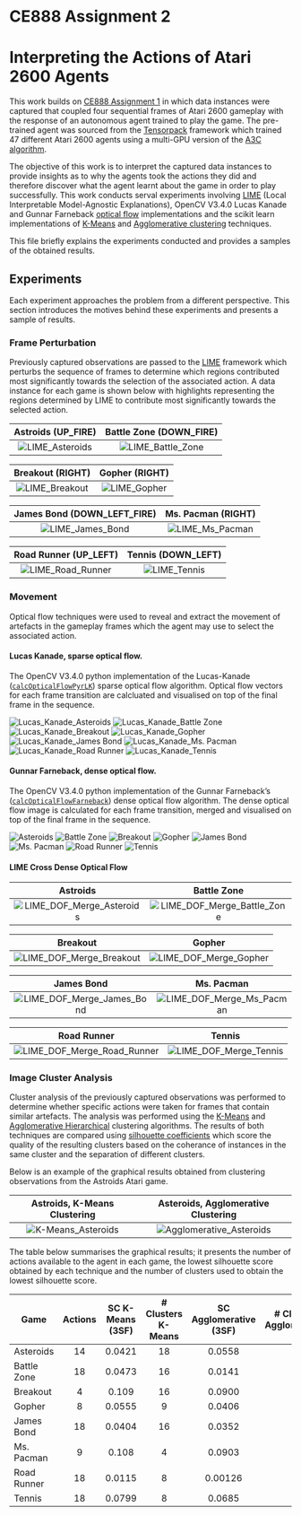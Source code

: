 # CE888 Assignment 2
# Interpreting the Actions of Atari 2600 Agents

This work builds on [CE888 Assignment 1](https://github.com/JamesMadge/ce888assignment1) in which data instances were captured that coupled four sequential frames of Atari 2600 gameplay with the response of an autonomous agent trained to play the game. The pre-trained agent was sourced from the [Tensorpack](https://github.com/ppwwyyxx/tensorpack/tree/master/examples/A3C-Gym) framework which trained 47 different Atari 2600 agents using a multi-GPU version of the [A3C algorithm](https://arxiv.org/pdf/1602.01783.pdf).

The objective of this work is to interpret the captured data instances to provide insights as to why the agents took the actions they did and therefore discover what the agent learnt about the game in order to play successfully. This work conducts serval experiments involving [LIME](https://github.com/marcotcr/lime) (Local Interpretable Model-Agnostic Explanations), OpenCV V3.4.0 Lucas Kanade and Gunnar Farneback [optical flow](https://docs.opencv.org/3.4.1/d7/d8b/tutorial_py_lucas_kanade.html) implementations and the scikit learn implementations of [K-Means](http://scikit-learn.org/stable/modules/clustering.html#k-means) and [Agglomerative clustering](http://scikit-learn.org/stable/modules/clustering.html#hierarchical-clustering) techniques.

This file briefly explains the experiments conducted and provides a samples of the obtained results.

## Experiments

Each experiment approaches the problem from a different perspective. This section introduces the motives behind these experiments and presents a sample of results.

### Frame Perturbation

Previously captured observations are passed to the [LIME](https://github.com/marcotcr/lime) framework which perturbs the sequence of frames to determine which regions contributed most significantly towards the selection of the associated action. A data instance for each game is shown below with highlights representing the regions determined by LIME to contribute most significantly towards the selected action.

Astroids (UP_FIRE) | Battle Zone (DOWN_FIRE)
:-------:|:----------:
![LIME_Asteroids](https://raw.githubusercontent.com/JamesMadge/ce888assignment2/master/explanation/results/asteroids/frames/4394-6-23-8.png "LIME, Asteroids") | ![LIME_Battle_Zone](https://raw.githubusercontent.com/JamesMadge/ce888assignment2/master/explanation/results/battle_zone/frames/2177-0-2177-13.png "LIME, Battle Zone")

Breakout (RIGHT) | Gopher (RIGHT)
:-------:|:----------:
![LIME_Breakout](https://raw.githubusercontent.com/JamesMadge/ce888assignment2/master/explanation/results/breakout/frames/1911-0-1911-2.png "LIME, Breakout")  |  ![LIME_Gopher](https://raw.githubusercontent.com/JamesMadge/ce888assignment2/master/explanation/results/gopher/frames/1131-0-1131-3.png "LIME, Gopher")

James Bond (DOWN_LEFT_FIRE) | Ms. Pacman (RIGHT)
:---------:|:----------:
![LIME_James_Bond](https://raw.githubusercontent.com/JamesMadge/ce888assignment2/master/explanation/results/james_bond/frames/4851-2-494-17.png "LIME, James Bond")  |  ![LIME_Ms_Pacman](https://raw.githubusercontent.com/JamesMadge/ce888assignment2/master/explanation/results/ms_pacman/frames/4475-1-2048-2.png "LIME, Ms. Pacman")

Road Runner (UP_LEFT) | Tennis (DOWN_LEFT)
:----------:|:----------:
![LIME_Road_Runner](https://raw.githubusercontent.com/JamesMadge/ce888assignment2/master/explanation/results/road_runner/frames/4877-3-886-7.png "LIME, Road Runner")  |  ![LIME_Tennis](https://raw.githubusercontent.com/JamesMadge/ce888assignment2/master/explanation/results/tennis/frames/662-0-662-9.png "LIME, Tennis")

### Movement

Optical flow techniques were used to reveal and extract the movement of artefacts in the gameplay frames which the agent may use to select the associated action.

#### Lucas Kanade, sparse optical flow.

The OpenCV V3.4.0 python implementation of the Lucas-Kanade ([`calcOpticalFlowPyrLK`](https://docs.opencv.org/3.0-beta/modules/video/doc/motion_analysis_and_object_tracking.html#calcopticalflowpyrlk)) sparse optical flow algorithm. Optical flow vectors for each frame transition are calcluated and visualised on top of the final frame in the sequence.

![Lucas_Kanade_Asteroids](https://raw.githubusercontent.com/JamesMadge/ce888assignment2/master/optical_flow/results/lucas_kanade/asteroids/frames/1030-1-547-4.png "Lucas Kanade, Asteroids")
![Lucas_Kanade_Battle Zone](https://raw.githubusercontent.com/JamesMadge/ce888assignment2/master/optical_flow/results/lucas_kanade/battle_zone/frames/103-0-103-4.png "Lucas Kanade, Battle Zone")
![Lucas_Kanade_Breakout](https://raw.githubusercontent.com/JamesMadge/ce888assignment2/master/optical_flow/results/lucas_kanade/breakout/frames/78-0-78-2.png "Lucas Kanade, Breakout")
![Lucas_Kanade_Gopher](https://raw.githubusercontent.com/JamesMadge/ce888assignment2/master/optical_flow/results/lucas_kanade/gopher/frames/90-0-90-7.png "Lucas Kanade, Gopher")
![Lucas_Kanade_James Bond](https://raw.githubusercontent.com/JamesMadge/ce888assignment2/master/optical_flow/results/lucas_kanade/james_bond/frames/27-0-27-8.png "Lucas Kanade, James Bond")
![Lucas_Kanade_Ms. Pacman](https://raw.githubusercontent.com/JamesMadge/ce888assignment2/master/optical_flow/results/lucas_kanade/ms_pacman/frames/98-0-98-0.png "Lucas Kanade, Ms. Pacman")
![Lucas_Kanade_Road Runner](https://raw.githubusercontent.com/JamesMadge/ce888assignment2/master/optical_flow/results/lucas_kanade/road_runner/frames/105-0-105-9.png "Lucas Kanade, Road Runner")
![Lucas_Kanade_Tennis](https://raw.githubusercontent.com/JamesMadge/ce888assignment2/master/optical_flow/results/lucas_kanade/tennis/frames/29-0-29-15.png "Lucas Kanade, Tennis")

#### Gunnar Farneback, dense optical flow.

The OpenCV V3.4.0 python implementation of the Gunnar Farneback’s ([`calcOpticalFlowFarneback`](https://docs.opencv.org/2.4/modules/video/doc/motion_analysis_and_object_tracking.html#calcopticalflowfarneback)) dense optical flow algorithm. The dense optical flow image is calculated for each frame transition, merged and visualised on top of the final frame in the sequence.

![Asteroids](https://raw.githubusercontent.com/JamesMadge/ce888assignment2/master/optical_flow/results/dense/asteroids/frames/76-0-76-5.png "TEXT")
![Battle Zone](https://raw.githubusercontent.com/JamesMadge/ce888assignment2/master/optical_flow/results/dense/battle_zone/frames/97-0-97-4.png "TEXT")
![Breakout](https://raw.githubusercontent.com/JamesMadge/ce888assignment2/master/optical_flow/results/dense/breakout/frames/31-0-31-0.png "TEXT")
![Gopher](https://raw.githubusercontent.com/JamesMadge/ce888assignment2/master/optical_flow/results/dense/gopher/frames/98-0-98-4.png "TEXT")
![James Bond](https://raw.githubusercontent.com/JamesMadge/ce888assignment2/master/optical_flow/results/dense/james_bond/frames/7-0-7-7.png "TEXT")
![Ms. Pacman](https://raw.githubusercontent.com/JamesMadge/ce888assignment2/master/optical_flow/results/dense/ms_pacman/frames/93-0-93-0.png "TEXT")
![Road Runner](https://raw.githubusercontent.com/JamesMadge/ce888assignment2/master/optical_flow/results/dense/road_runner/frames/90-0-90-9.png "TEXT")
![Tennis](https://raw.githubusercontent.com/JamesMadge/ce888assignment2/master/optical_flow/results/dense/tennis/frames/10-0-10-16.png "TEXT")

#### LIME Cross Dense Optical Flow

Astroids | Battle Zone
:-------:|:----------:
![LIME_DOF_Merge_Asteroids](https://raw.githubusercontent.com/JamesMadge/ce888assignment2/master/merged_lime_optical_flow/13-0-13-8.png "LIME & Dense Optical Flow Merge, Asteroids")  |  ![LIME_DOF_Merge_Battle_Zone](https://raw.githubusercontent.com/JamesMadge/ce888assignment2/master/merged_lime_optical_flow/263-0-263-10.png "LIME & Dense Optical Flow Merge, Battle Zone")

Breakout | Gopher
:-------:|:----------:
![LIME_DOF_Merge_Breakout](https://raw.githubusercontent.com/JamesMadge/ce888assignment2/master/merged_lime_optical_flow/1469-0-1469-3.png "LIME & Dense Optical Flow Merge, Breakout")  |  ![LIME_DOF_Merge_Gopher](https://raw.githubusercontent.com/JamesMadge/ce888assignment2/master/merged_lime_optical_flow/1334-0-1334-6.png "LIME & Dense Optical Flow Merge, Gopher")

James Bond | Ms. Pacman
:---------:|:----------:
![LIME_DOF_Merge_James_Bond](https://raw.githubusercontent.com/JamesMadge/ce888assignment2/master/merged_lime_optical_flow/1404-0-1404-8.png "LIME & Dense Optical Flow Merge, James Bond")  |  ![LIME_DOF_Merge_Ms_Pacman](https://raw.githubusercontent.com/JamesMadge/ce888assignment2/master/merged_lime_optical_flow/1390-0-1390-5.png "LIME & Dense Optical Flow Merge, Ms. Pacman")

Road Runner | Tennis
:----------:|:----------:
![LIME_DOF_Merge_Road_Runner](https://raw.githubusercontent.com/JamesMadge/ce888assignment2/master/merged_lime_optical_flow/140-0-140-7.png "LIME & Dense Optical Flow Merge, Road Runner")  |  ![LIME_DOF_Merge_Tennis](https://raw.githubusercontent.com/JamesMadge/ce888assignment2/master/merged_lime_optical_flow/760-0-760-15.png "LIME & Dense Optical Flow Merge, Tennis")

### Image Cluster Analysis

Cluster analysis of the previously captured observations was performed to determine whether specific actions were taken for frames that contain similar artefacts. The analysis was performed using the [K-Means](https://projecteuclid.org/download/pdf_1/euclid.bsmsp/1200512992) and [Agglomerative Hierarchical](https://books.google.co.uk/books/about/Numerical_Taxonomy.html?id=iWWcQgAACAAJ&redir_esc=y) clustering algorithms. The results of both techniques are compared using [silhouette coefficients](https://ac.els-cdn.com/0377042787901257/1-s2.0-0377042787901257-main.pdf?_tid=45f93935-07e9-4d91-9c07-f887d75d4283&acdnat=1524558319_227f4e120f76072443bc235ab08a6d55) which score the quality of the resulting clusters based on the coherance of instances in the same cluster and the separation of different clusters.

Below is an example of the graphical results obtained from clustering observations from the Astroids Atari game.

Astroids, K-Means Clustering |  Asteroids, Agglomerative Clustering
:---------------------------:|:------------------------------------:
![K-Means_Asteroids](https://raw.githubusercontent.com/JamesMadge/ce888assignment2/master/clustering/results/asteroids/graph_kmeans_silhouette_asteroids.png "Astroids, K-Means Clustering")  |  ![Agglomerative_Asteroids](https://raw.githubusercontent.com/JamesMadge/ce888assignment2/master/clustering/results/asteroids/graph_agglomerative_silhouette_asteroids.png "Asteroids, Agglomerative Clustering")

The table below summarises the graphical results; it presents the number of actions available to the agent in each game, the lowest silhouette score obtained by each technique and the number of clusters used to obtain the lowest silhouette score.

| Game          | Actions | SC K-Means (3SF) | # Clusters K-Means | SC Agglomerative (3SF) | # Clusters Agglomerative |
| ------------- |:-------:|:----------------:|:------------------:|:----------------------:|:------------------------:|
| Asteroids     | 14      | 0.0421           | 18                 | 0.0558                 | 6                        |
| Battle Zone   | 18      | 0.0473           | 16                 | 0.0141                 | 18                       |
| Breakout      | 4       | 0.109            | 16                 | 0.0900                 | 4                        |
| Gopher        | 8       | 0.0555           | 9                  | 0.0406                 | 10                       |
| James Bond    | 18      | 0.0404           | 16                 | 0.0352                 | 6                        |
| Ms. Pacman    | 9       | 0.108            | 4                  | 0.0903                 | 3                        |
| Road Runner   | 18      | 0.0115           | 8                  | 0.00126                | 13                       |
| Tennis        | 18      | 0.0799           | 8                  | 0.0685                 | 8                        |
